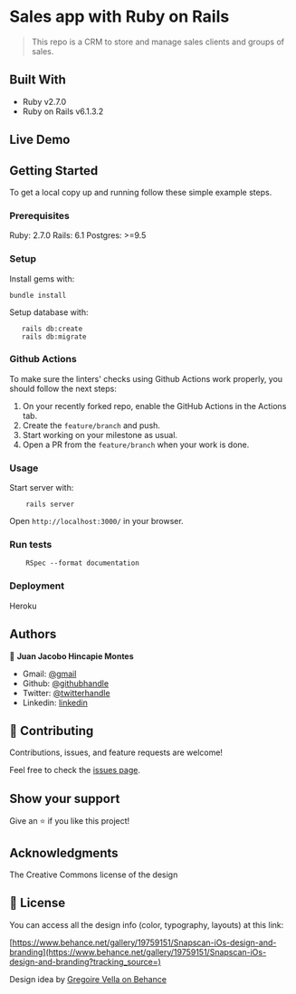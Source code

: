 # Sales app with Ruby on Rails

> This repo is a CRM to store and manage sales clients and groups of sales.

## Built With

- Ruby v2.7.0
- Ruby on Rails v6.1.3.2

## Live Demo




## Getting Started

To get a local copy up and running follow these simple example steps.

### Prerequisites

Ruby: 2.7.0
Rails: 6.1
Postgres: >=9.5

### Setup

Install gems with:

```
bundle install
```

Setup database with:

```
   rails db:create
   rails db:migrate
```

### Github Actions

To make sure the linters' checks using Github Actions work properly, you should follow the next steps:

1. On your recently forked repo, enable the GitHub Actions in the Actions tab.
2. Create the `feature/branch` and push.
3. Start working on your milestone as usual.
4. Open a PR from the `feature/branch` when your work is done.


### Usage

Start server with:

```
    rails server
```

Open `http://localhost:3000/` in your browser.

### Run tests

```
    RSpec --format documentation
```

### Deployment

Heroku

## Authors

👤  **Juan Jacobo Hincapie Montes**

- Gmail: [@gmail](jacobo12.montes@gmail.com)
- Github: [@githubhandle](https://github.com/jacobo12montes)
- Twitter: [@twitterhandle](https://twitter.com/HincapieMontes)
- Linkedin: [linkedin](https://www.linkedin.com/in/juan-jacobo-hincapi%C3%A9-montes-93975210b/)
## 🤝 Contributing


Contributions, issues, and feature requests are welcome!

Feel free to check the [issues page](issues/).

## Show your support

Give an ⭐️ if you like this project!

## Acknowledgments

The Creative Commons license of the design

## 📝 License

You can access all the design info (color, typography, layouts) at this link:

[https://www.behance.net/gallery/19759151/Snapscan-iOs-design-and-branding](https://www.behance.net/gallery/19759151/Snapscan-iOs-design-and-branding?tracking_source=)

Design idea by [Gregoire Vella on Behance](https://www.behance.net/gregoirevella)

